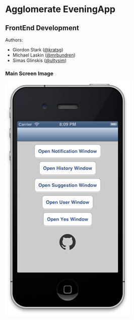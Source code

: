 Agglomerate EveningApp
======================

FrontEnd Development
--------------------

Authors:
- Giordon Stark ([@kratsg](https://github.com/kratsg))
- Michael Laskin ([@mrbundren](https://github.com/mrbundren))
- Simas Glinskis ([@ultysim](https://github.com/ultysim))

### Main Screen Image

![main screen](https://github.com/kratsg/agglomerate/blob/master/mainScreen.png?raw=true)
